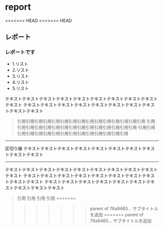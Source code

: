 # report
<<<<<<< HEAD
<<<<<<< HEAD
## レポート
### レポートです

* 1.リスト
* 2.リスト
* 3.リスト
* 4.リスト
* 5.リスト

テキストテキストテキストテキストテキストテキストテキストテキストテキストテキスト
テキストテキストテキストテキストテキストテキストテキストテキストテキストテキスト

> 引用引用引用引用引用引用引用引用引用引用引用引用引用引用引用
> 引用引用引用引用引用引用引用引用引用引用引用引用引用引用引用
> 引用引用引用引用引用引用引用引用引用引用引用引用引用引用引用

--------------------------------------------
区切り線
テキストテキストテキストテキストテキストテキストテキストテキストテキストテキスト

---------------------------------------------------------------------
テキストテキストテキストテキストテキストテキストテキストテキストテキストテキスト
テキストテキストテキストテキストテキストテキストテキストテキストテキストテキスト
テキストテキストテキストテキストテキストテキストテキストテキストテキストテキスト


> 引用
> 引用
> 引用
> 引用
=======
>>>>>>> parent of 76a9460... サブタイトルを追加
=======
>>>>>>> parent of 76a9460... サブタイトルを追加
